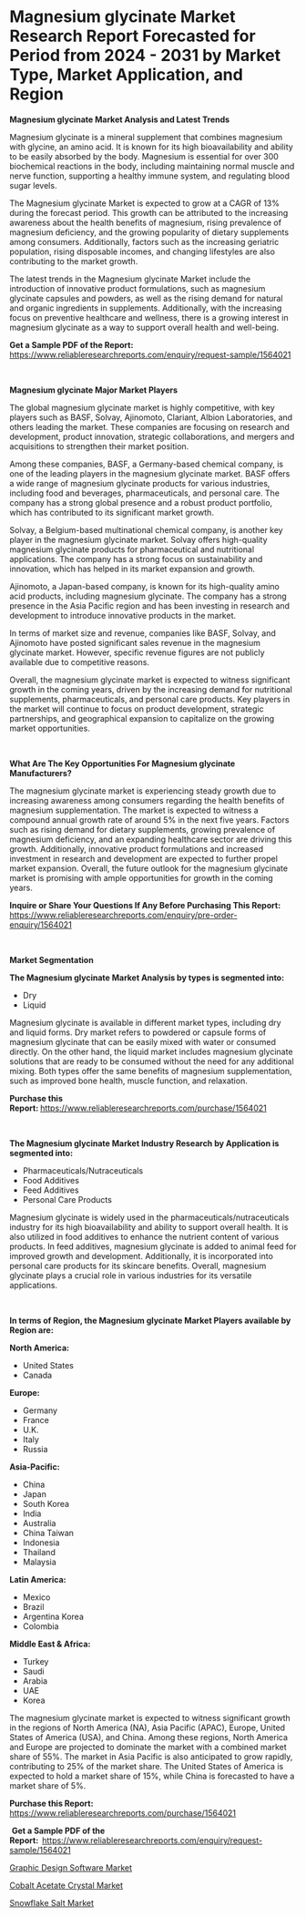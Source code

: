 <p><h1>Magnesium glycinate Market Research Report Forecasted for Period from 2024 -  2031 by Market Type, Market Application, and Region</h1></p><p><strong>Magnesium glycinate Market Analysis and Latest Trends</strong></p>
<p><p>Magnesium glycinate is a mineral supplement that combines magnesium with glycine, an amino acid. It is known for its high bioavailability and ability to be easily absorbed by the body. Magnesium is essential for over 300 biochemical reactions in the body, including maintaining normal muscle and nerve function, supporting a healthy immune system, and regulating blood sugar levels.</p><p>The Magnesium glycinate Market is expected to grow at a CAGR of 13% during the forecast period. This growth can be attributed to the increasing awareness about the health benefits of magnesium, rising prevalence of magnesium deficiency, and the growing popularity of dietary supplements among consumers. Additionally, factors such as the increasing geriatric population, rising disposable incomes, and changing lifestyles are also contributing to the market growth.</p><p>The latest trends in the Magnesium glycinate Market include the introduction of innovative product formulations, such as magnesium glycinate capsules and powders, as well as the rising demand for natural and organic ingredients in supplements. Additionally, with the increasing focus on preventive healthcare and wellness, there is a growing interest in magnesium glycinate as a way to support overall health and well-being.</p></p>
<p><strong>Get a Sample PDF of the Report:&nbsp;</strong> <a href="https://www.reliableresearchreports.com/enquiry/request-sample/1564021">https://www.reliableresearchreports.com/enquiry/request-sample/1564021</a></p>
<p>&nbsp;</p>
<p><strong>Magnesium glycinate Major Market Players</strong></p>
<p><p>The global magnesium glycinate market is highly competitive, with key players such as BASF, Solvay, Ajinomoto, Clariant, Albion Laboratories, and others leading the market. These companies are focusing on research and development, product innovation, strategic collaborations, and mergers and acquisitions to strengthen their market position.</p><p>Among these companies, BASF, a Germany-based chemical company, is one of the leading players in the magnesium glycinate market. BASF offers a wide range of magnesium glycinate products for various industries, including food and beverages, pharmaceuticals, and personal care. The company has a strong global presence and a robust product portfolio, which has contributed to its significant market growth.</p><p>Solvay, a Belgium-based multinational chemical company, is another key player in the magnesium glycinate market. Solvay offers high-quality magnesium glycinate products for pharmaceutical and nutritional applications. The company has a strong focus on sustainability and innovation, which has helped in its market expansion and growth.</p><p>Ajinomoto, a Japan-based company, is known for its high-quality amino acid products, including magnesium glycinate. The company has a strong presence in the Asia Pacific region and has been investing in research and development to introduce innovative products in the market.</p><p>In terms of market size and revenue, companies like BASF, Solvay, and Ajinomoto have posted significant sales revenue in the magnesium glycinate market. However, specific revenue figures are not publicly available due to competitive reasons.</p><p>Overall, the magnesium glycinate market is expected to witness significant growth in the coming years, driven by the increasing demand for nutritional supplements, pharmaceuticals, and personal care products. Key players in the market will continue to focus on product development, strategic partnerships, and geographical expansion to capitalize on the growing market opportunities.</p></p>
<p>&nbsp;</p>
<p><strong>What Are The Key Opportunities For Magnesium glycinate Manufacturers?</strong></p>
<p><p>The magnesium glycinate market is experiencing steady growth due to increasing awareness among consumers regarding the health benefits of magnesium supplementation. The market is expected to witness a compound annual growth rate of around 5% in the next five years. Factors such as rising demand for dietary supplements, growing prevalence of magnesium deficiency, and an expanding healthcare sector are driving this growth. Additionally, innovative product formulations and increased investment in research and development are expected to further propel market expansion. Overall, the future outlook for the magnesium glycinate market is promising with ample opportunities for growth in the coming years.</p></p>
<p><strong>Inquire or Share Your Questions If Any Before Purchasing This Report:</strong> <a href="https://www.reliableresearchreports.com/enquiry/pre-order-enquiry/1564021">https://www.reliableresearchreports.com/enquiry/pre-order-enquiry/1564021</a></p>
<p>&nbsp;</p>
<p><strong>Market Segmentation</strong></p>
<p><strong>The Magnesium glycinate Market Analysis by types is segmented into:</strong></p>
<p><ul><li>Dry</li><li>Liquid</li></ul></p>
<p><p>Magnesium glycinate is available in different market types, including dry and liquid forms. Dry market refers to powdered or capsule forms of magnesium glycinate that can be easily mixed with water or consumed directly. On the other hand, the liquid market includes magnesium glycinate solutions that are ready to be consumed without the need for any additional mixing. Both types offer the same benefits of magnesium supplementation, such as improved bone health, muscle function, and relaxation.</p></p>
<p><strong>Purchase this Report:&nbsp;</strong><a href="https://www.reliableresearchreports.com/purchase/1564021">https://www.reliableresearchreports.com/purchase/1564021</a></p>
<p>&nbsp;</p>
<p><strong>The Magnesium glycinate Market Industry Research by Application is segmented into:</strong></p>
<p><ul><li>Pharmaceuticals/Nutraceuticals</li><li>Food Additives</li><li>Feed Additives</li><li>Personal Care Products</li></ul></p>
<p><p>Magnesium glycinate is widely used in the pharmaceuticals/nutraceuticals industry for its high bioavailability and ability to support overall health. It is also utilized in food additives to enhance the nutrient content of various products. In feed additives, magnesium glycinate is added to animal feed for improved growth and development. Additionally, it is incorporated into personal care products for its skincare benefits. Overall, magnesium glycinate plays a crucial role in various industries for its versatile applications.</p></p>
<p>&nbsp;</p>
<p><strong>In terms of Region, the Magnesium glycinate Market Players available by Region are:</strong></p>
<p>
    <p> <strong> North America: </strong>
        <ul>
            <li>United States</li>
            <li>Canada</li>
        </ul>
        </p> 
    <p> <strong> Europe: </strong>
        <ul>
            <li>Germany</li>
            <li>France</li>
            <li>U.K.</li>
            <li>Italy</li>
            <li>Russia</li>
        </ul>
        </p> 
    <p> <strong> Asia-Pacific: </strong>
        <ul>
            <li>China</li>
            <li>Japan</li>
            <li>South Korea</li>
            <li>India</li>
            <li>Australia</li>
            <li>China Taiwan</li>
            <li>Indonesia</li>
            <li>Thailand</li>
            <li>Malaysia</li>
        </ul>
        </p> 
    <p> <strong> Latin America: </strong>
        <ul>
            <li>Mexico</li>
            <li>Brazil</li>
            <li>Argentina Korea</li>
            <li>Colombia</li>
        </ul>
        </p> 
    <p> <strong> Middle East & Africa: </strong>
        <ul>
            <li>Turkey</li>
            <li>Saudi</li>
            <li>Arabia</li>
            <li>UAE</li>
            <li>Korea</li>
        </ul>
    </p>
    </p>
<p><p>The magnesium glycinate market is expected to witness significant growth in the regions of North America (NA), Asia Pacific (APAC), Europe, United States of America (USA), and China. Among these regions, North America and Europe are projected to dominate the market with a combined market share of 55%. The market in Asia Pacific is also anticipated to grow rapidly, contributing to 25% of the market share. The United States of America is expected to hold a market share of 15%, while China is forecasted to have a market share of 5%.</p></p>
<p><strong>Purchase this Report: </strong><a href="https://www.reliableresearchreports.com/purchase/1564021">https://www.reliableresearchreports.com/purchase/1564021</a></p>
<p>&nbsp;<strong>Get a Sample PDF of the Report:&nbsp;&nbsp;</strong><a href="https://www.reliableresearchreports.com/enquiry/request-sample/1564021">https://www.reliableresearchreports.com/enquiry/request-sample/1564021</a></p>
<p><strong></strong></p>
<p><p><a href="https://view.publitas.com/reportprime-1/global-graphic-design-software-market-size-and-market-trends-insights-and-projections-from-2023-to-2030/">Graphic Design Software Market</a></p><p><a href="https://view.publitas.com/reportprime-1/cobalt-acetate-crystal-market-size-global-industry-overview-market-segmentation-and-forecast-2023-to-2030/">Cobalt Acetate Crystal Market</a></p><p><a href="https://view.publitas.com/reportprime-1/decoding-the-snowflake-salt-market-a-deep-dive-into-the-latest-market-trends-market-segmentation-and-competitive-analysis/">Snowflake Salt Market</a></p></p>